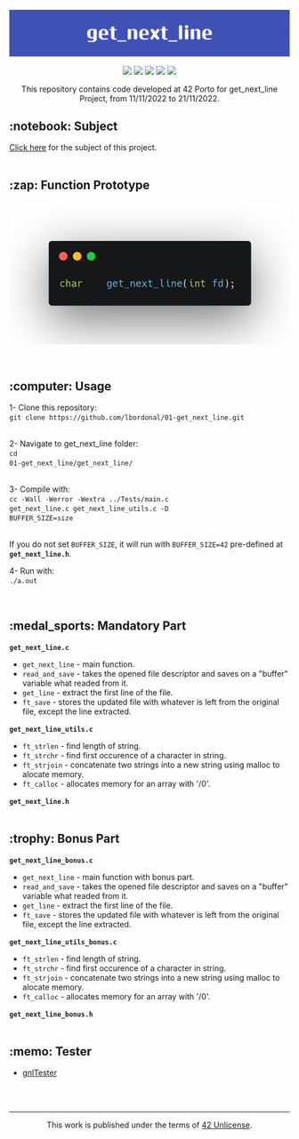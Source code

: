 <p align="center">
  <img src="https://github.com/lbordonal/lbordonal/blob/main/.images/get_next_line.png">
</p>

<p align="center">
	<img src="https://img.shields.io/badge/score-125%20%2F%20100%20%E2%98%85-9cf?style=for-the-badge" />
	<img src="https://img.shields.io/github/languages/code-size/lbordonal/01-get_next_line?style=for-the-badge" />
	<img src="https://img.shields.io/github/languages/count/lbordonal/01-get_next_line?style=for-the-badge" />
	<img src="https://img.shields.io/github/languages/top/lbordonal/01-get_next_line?style=for-the-badge" />
	<img src="https://img.shields.io/github/last-commit/lbordonal/01-get_next_line?style=for-the-badge" />
</p>

<p align="center">
This repository contains code developed at 42 Porto for get_next_line Project, from 11/11/2022 to 21/11/2022.
</p>

<h2 align="left">
	 :notebook: Subject
</h2>
<a href="https://github.com/lbordonal/01-get_next_line/blob/main/Subject/en.subject.pdf">Click here</a> for the subject of this project.
<br /><br />


<h2 align="left">
	:zap: Function Prototype
</h2>

<p align="left">
  <img src="https://github.com/lbordonal/lbordonal/blob/main/.images/get_next_line_function.png">
</p>
<br />

<h2 align="left">
	:computer: Usage
</h2>
1- Clone this repository: </br>
<code>git clone https://github.com/lbordonal/01-get_next_line.git</code> </br></br>

2- Navigate to get_next_line folder: </br>
<code>cd 01-get_next_line/get_next_line/</code><br /><br />

3- Compile with: </br>
<code>cc -Wall -Werror -Wextra ../Tests/main.c get_next_line.c get_next_line_utils.c -D BUFFER_SIZE=size</code><br /><br />

If you do not set ```BUFFER_SIZE```, it will run with ```BUFFER_SIZE=42``` pre-defined at **`get_next_line.h`**.

4- Run with: </br>
<code>./a.out</code>

<br />

<h2 align="left">
	:medal_sports: Mandatory Part
</h2>

**`get_next_line.c`**

* `get_next_line`	- main function.
* `read_and_save`	- takes the opened file descriptor and saves on a "buffer" variable what readed from it.
* `get_line`		- extract the first line of the file.
* `ft_save`		- stores the updated file with whatever is left from the original file, except the line extracted.

**`get_next_line_utils.c`**

* `ft_strlen`		- find length of string.
* `ft_strchr`		- find first occurence of a character in string.
* `ft_strjoin`		- concatenate two strings into a new string using malloc to alocate memory.
* `ft_calloc`		- allocates memory for an array with '/0'.

**`get_next_line.h`**
<br /><br />

<h2 align="left">
	:trophy: Bonus Part
</h2>

**`get_next_line_bonus.c`**

* `get_next_line`	- main function with bonus part.
* `read_and_save`	- takes the opened file descriptor and saves on a "buffer" variable what readed from it.
* `get_line`		- extract the first line of the file.
* `ft_save`		- stores the updated file with whatever is left from the original file, except the line extracted.

**`get_next_line_utils_bonus.c`**

* `ft_strlen`		- find length of string.
* `ft_strchr`		- find first occurence of a character in string.
* `ft_strjoin`		- concatenate two strings into a new string using malloc to alocate memory.
* `ft_calloc`		- allocates memory for an array with '/0'.

**`get_next_line_bonus.h`**
</br><br />

<h2 align="left">
	:memo: Tester
</h2>

- [gnlTester][1]

[1]: https://github.com/Tripouille/gnlTester


<br />
<br />
<hr/>
<p align="center">
This work is published under the terms of <a href="https://github.com/gcamerli/42unlicense">42 Unlicense</a>.
</p>
